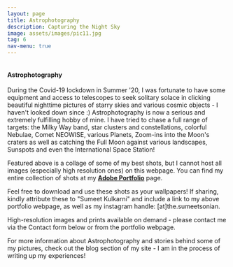 ```yaml
---
layout: page
title: Astrophotography
description: Capturing the Night Sky
image: assets/images/pic11.jpg
tag: 6
nav-menu: true
---
```


<!-- Main -->
<div id="main" class="alt" display:inline-block>
<span class="image fit"><img src="{% link assets/images/astrophoto_collage.png %}" alt="" /></span>


<!-- One -->
<section id="one">
        <div class="inner">

<h4>Astrophotography</h4>

<p>During the Covid-19 lockdown in Summer '20, I was fortunate to have some equipment and access to telescopes to seek solitary solace in clicking beautiful nighttime pictures of starry skies and various cosmic objects -  I haven't looked down since :) Astrophotography is now a serious and extremely fulfilling hobby of mine. I have tried to chase a full range of targets: the Milky Way band, star clusters and constellations, colorful Nebulae, Comet NEOWISE, various Planets, Zoom-ins into the Moon's craters as well as catching the Full Moon against various landscapes, Sunspots and even the International Space Station!</p> 

<p>Featured above is a collage of some of my best shots, but I cannot host all images (especially high resolution ones) on this webpage. You can find my entire collection of shots at my <b><a href="https://sumeet-astrophoto.myportfolio.com/" target="_blank">Adobe Portfolio</a></b> page.</p>

<p>Feel free to download and use these shots as your wallpapers! If sharing, kindly attribute these to "Sumeet Kulkarni" and include a link to my above portfolio webpage, as well as my instagram handle: [at]the.sumeetsonian.</p>

<p>High-resolution images and prints available on demand - please contact me via the Contact form below or from the portfolio webpage.</p>

<p>For more information about Astrophotography and stories behind some of my pictures, check out the blog section of my site - I am in the process of writing up my experiences!</p>


